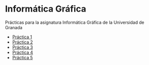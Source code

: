 # Informática Gráfica

Prácticas para la asignatura Informática Gráfica de la Universidad de Granada

+ [Práctica 1](/Practica1/)
+ [Práctica 2]()
+ [Práctica 3]()
+ [Práctica 4]()
+ [Práctica 5]()
